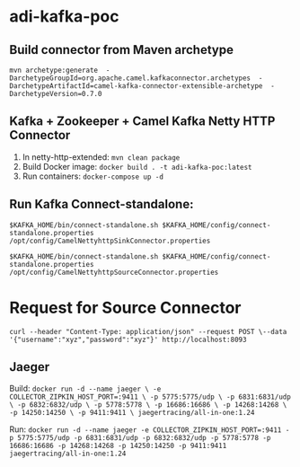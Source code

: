 # adi-kafka-poc

## Build connector from Maven archetype
`mvn archetype:generate  -DarchetypeGroupId=org.apache.camel.kafkaconnector.archetypes  -DarchetypeArtifactId=camel-kafka-connector-extensible-archetype  -DarchetypeVersion=0.7.0`

## Kafka + Zookeeper + Camel Kafka Netty HTTP Connector
1. In netty-http-extended: `mvn clean package`
2. Build Docker image: `docker build . -t adi-kafka-poc:latest`
3. Run containers: `docker-compose up -d`

## Run Kafka Connect-standalone:
`$KAFKA_HOME/bin/connect-standalone.sh $KAFKA_HOME/config/connect-standalone.properties /opt/config/CamelNettyhttpSinkConnector.properties`

`$KAFKA_HOME/bin/connect-standalone.sh $KAFKA_HOME/config/connect-standalone.properties /opt/config/CamelNettyhttpSourceConnector.properties`

# Request for Source Connector
`curl --header "Content-Type: application/json" --request POST \--data '{"username":"xyz","password":"xyz"}' http://localhost:8093`

## Jaeger
Build:
`docker run -d --name jaeger \
-e COLLECTOR_ZIPKIN_HOST_PORT=:9411 \
-p 5775:5775/udp \
-p 6831:6831/udp \
-p 6832:6832/udp \
-p 5778:5778 \
-p 16686:16686 \
-p 14268:14268 \
-p 14250:14250 \
-p 9411:9411 \
jaegertracing/all-in-one:1.24`

Run:
`docker run -d --name jaeger -e COLLECTOR_ZIPKIN_HOST_PORT=:9411 -p 5775:5775/udp -p 6831:6831/udp -p 6832:6832/udp -p 5778:5778 -p 16686:16686 -p 14268:14268 -p 14250:14250 -p 9411:9411 jaegertracing/all-in-one:1.24`
 
